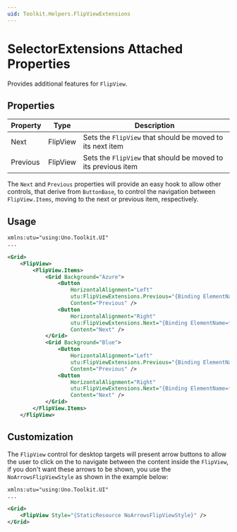 ```yaml
---
uid: Toolkit.Helpers.FlipViewExtensions
---
```

# SelectorExtensions Attached Properties

Provides additional features for `FlipView`.

## Properties
Property|Type|Description
-|-|-
Next|FlipView| Sets the `FlipView` that should be moved to its next item
Previous|FlipView| Sets the `FlipView` that should be moved to its previous item

The `Next` and `Previous` properties will provide an easy hook to allow other controls, that derive from `ButtonBase`, to control the navigation between `FlipView.Items`, moving to the next or previous item, respectively.

## Usage

```xml
xmlns:utu="using:Uno.Toolkit.UI"
...

<Grid>
    <FlipView>
        <FlipView.Items>
            <Grid Background="Azure">
                <Button
                    HorizontalAlignment="Left"
                    utu:FlipViewExtensions.Previous="{Binding ElementName=flipView}"
                    Content="Previous" />
                <Button
                    HorizontalAlignment="Right"
                    utu:FlipViewExtensions.Next="{Binding ElementName=flipView}"
                    Content="Next" />
            </Grid>
            <Grid Background="Blue">
                <Button
                    HorizontalAlignment="Left"
                    utu:FlipViewExtensions.Previous="{Binding ElementName=flipView}"
                    Content="Previous" />
                <Button
                    HorizontalAlignment="Right"
                    utu:FlipViewExtensions.Next="{Binding ElementName=flipView}"
                    Content="Next" />
            </Grid>
        </FlipView.Items>
    </FlipView>
```

## Customization

The `FlipView` control for desktop targets will present arrow buttons to allow the user to click on the to navigate between the content inside the `FlipView`, if you don't want these arrows to be shown, you use the `NoArrowsFlipViewStyle` as shown in the example below:

```xml
xmlns:utu="using:Uno.Toolkit.UI"
...

<Grid>
    <FlipView Style="{StaticResource NoArrowsFlipViewStyle}" />
</Grid>
```
